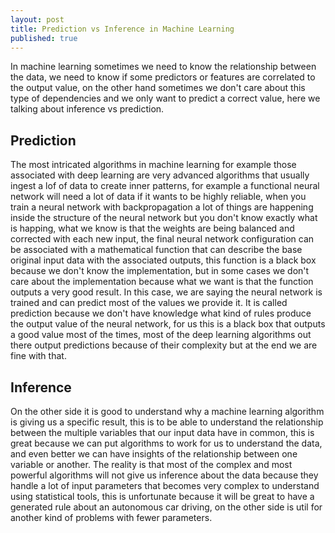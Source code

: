```yaml
---
layout: post
title: Prediction vs Inference in Machine Learning
published: true
---
```


In machine learning sometimes we need to know the relationship between the data, we need to know if some predictors or features are correlated to the output value, on the other hand sometimes we don't care about this type of dependencies and we only want to predict a correct value, here we talking about inference vs prediction.

## Prediction
The most intricated algorithms in machine learning for example those associated with deep learning are very advanced algorithms that usually ingest a lof of data to create inner patterns, for example a functional neural network will need a lot of data if it wants to be highly reliable, when you train a neural network with backpropagation a lot of things are happening inside the structure of the neural network but you don't know exactly what is happing, what we know is that the weights are being balanced and corrected with each new input, the final neural network configuration can be associated with a mathematical function that can describe the base original input data with the associated outputs, this function is a black box because we don't know the implementation, but in some cases we don't care about the implementation because what we want is that the function outputs a very good result. In this case, we are saying the neural network is trained and can predict most of the values we provide it. It is called prediction because we don't have knowledge what kind of rules produce the output value of the neural network, for us this is a black box that outputs a good value most of the times, most of the deep learning algorithms out there output predictions because of their complexity but at the end we are fine with that.

## Inference
On the other side it is good to understand why a machine learning algorithm is giving us a specific result, this is to be able to understand the relationship between the multiple variables that our input data have in common, this is great because we can put algorithms to work for us to understand the data, and even better we can have insights of the relationship between one variable or another. The reality is that most of the complex and most powerful algorithms will not give us inference about the data because they handle a lot of input parameters that becomes very complex to understand using statistical tools, this is unfortunate because it will be great to have a generated rule about an autonomous car driving, on the other side is util for another kind of problems with fewer parameters.
